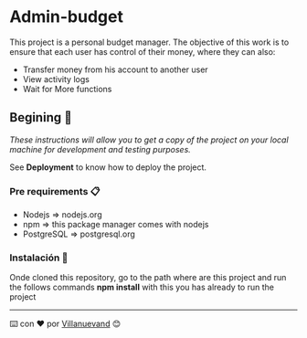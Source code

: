 # Admin-budget

This project is a personal budget manager. The objective of this work is to ensure that each user has control of their money, where they can also:

* Transfer money from his account to another user
* View activity logs
* Wait for More functions

## Begining 🚀

_These instructions will allow you to get a copy of the project on your local machine for development and testing purposes._

See **Deployment** to know how to deploy the project.

### Pre requirements 📋

* Nodejs => nodejs.org
* npm => this package manager comes with nodejs
* PostgreSQL => postgresql.org

### Instalación 🔧

Onde cloned this repository, go to the path where are this project and run the follows commands
  **npm install**
with this you has already to run the project

---
⌨️ con ❤️ por [Villanuevand](https://github.com/Villanuevand) 😊
